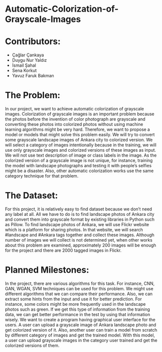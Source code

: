 # Automatic-Colorization-of-Grayscale-Images

# Contributors:
- Çağlar Çankaya
- Duygu Nur Yaldız
- İsmail Şahal
- Sena Korkut
- Yavuz Faruk Bakman


# The Problem: 
In our project, we want to achieve automatic colorization of grayscale images. Colorization of grayscale images is an important problem because the photos before the invention of color photograph are grayscale and converting these photos into colorized photos without using machine learning algorithms might be very hard. Therefore, we want to propose a model or models that might solve this problem easily. We will try to convert some grayscale landscape images of Ankara city to colorized version. We will select a category of images intentionally because in the training, we will use only grayscale images and colorized versions of these images as input. We will not use text description of image or class labels in the image. As the colorized version of a grayscale image is not unique, for instance, training the model with landscape photographs and testing it with people’s selfies might be a disaster. Also, other automatic colorization works use the same category technique for that problem.

# The Dataset: 
For this project, it is relatively easy to find dataset because we don’t need any label at all. All we have to do is to find landscape photos of Ankara city and convert them into grayscale format by existing libraries in Python such as Pillow. To find landscape photos of Ankara, we will use Flickr website which is a platform for sharing photos. In that website, we will search #landscape and #Ankara tags together and collect these images. Although number of images we will collect is not determined yet, when other works about this problem are examined, approximately 200 images will be enough for the project and there are 2000 tagged images in Flickr.

# Planned Milestones: 
In the project, there are various algorithms for this task. For instance, CNN, GAN, WGAN, SVM techniques can be used for this problem. We might use different algorithms that we can compare their performance. Also, we can extract some hints from the input and use it for better prediction. For instance, some colors might be more frequently used in the landscape photos such as green. If we get this type of information from the training data, we can get better performance in the test by using that information wisely. We want to create a program having graphical user interface for the users. A user can upload a grayscale image of Ankara landscape photo and get colorized version of it. Also, another user can train a model from scratch by different category of images and get the trained model. With this model, a user can upload grayscale images in the category user trained and get the colorized versions of them.
